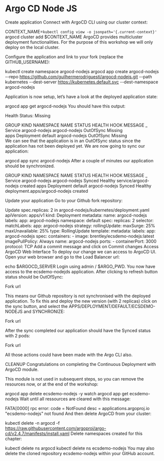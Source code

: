 

# Argo CD Node JS


Create application
Connect with ArgoCD CLI using our cluster context:

CONTEXT_NAME=`kubectl config view -o jsonpath='{.current-context}'`
argocd cluster add $CONTEXT_NAME
ArgoCD provides multicluster deployment functionalities. For the purpose of this workshop we will only deploy on the local cluster.

Configure the application and link to your fork (replace the GITHUB_USERNAME):

kubectl create namespace argocd-nodejs
argocd app create argocd-nodejs --repo https://github.com/guilhermerodriguesti/argocd-nodejs.git --path kubernetes --dest-server https://kubernetes.default.svc --dest-namespace argocd-nodejs

Application is now setup, let’s have a look at the deployed application state:

argocd app get argocd-nodejs
You should have this output:

Health Status:      Missing

GROUP       KIND              NAMESPACE         NAME              STATUS     HEALTH   HOOK  MESSAGE
_           Service           argocd-nodejs    argocd-nodejs    OutOfSync  Missing        
apps        Deployment        default          argocd-nodejs   OutOfSync  Missing        
We can see that the application is in an OutOfSync status since the application has not been deployed yet. We are now going to sync our application:

argocd app sync argocd-nodejs
After a couple of minutes our application should be synchronized.

GROUP  KIND        NAMESPACE       NAME            STATUS  HEALTH   HOOK  MESSAGE
_      Service     argocd-nodejs  argocd-nodejs  Synced  Healthy        service/argocd-nodejs created
apps   Deployment  default         argocd-nodejs  Synced  Healthy        deployment.apps/argocd-nodejs created

Update your application
Go to your Github fork repository:

Update spec.replicas: 2 in argocd-nodejs/kubernetes/deployment.yaml
apiVersion: apps/v1
kind: Deployment
metadata:
  name: argocd-nodejs
  labels:
    app: argocd-nodejs
  namespace: default
spec:
  replicas: 2
  selector:
    matchLabels:
      app: argocd-nodejs
  strategy:
    rollingUpdate:
      maxSurge: 25%
      maxUnavailable: 25%
    type: RollingUpdate
  template:
    metadata:
      labels:
        app: argocd-nodejs
    spec:
      containers:
      - image: brentley/ecsdemo-nodejs:latest
        imagePullPolicy: Always
        name: argocd-nodejs
        ports:
        - containerPort: 3000
          protocol: TCP
Add a commit message and click on Commit changes
Access ArgoCD Web Interface
To deploy our change we can access to ArgoCD UI. Open your web browser and go to the Load Balancer url:

echo $ARGOCD_SERVER
Login using admin / $ARGO_PWD. You now have access to the ecsdemo-nodejds application. After clicking to refresh button status should be OutOfSync:

Fork url

This means our Github repository is not synchronised with the deployed application. To fix this and deploy the new version (with 2 replicas) click on the sync button, and select the APPS/DEPLOYMENT/DEFAULT/ECSDEMO-NODEJS and SYNCHRONIZE:

Fork url

After the sync completed our application should have the Synced status with 2 pods:

Fork url

All those actions could have been made with the Argo CLI also.

CLEANUP
Congratulations on completing the Continuous Deployment with ArgoCD module.

This module is not used in subsequent steps, so you can remove the resources now, or at the end of the workshop:

argocd app delete ecsdemo-nodejs -y
watch argocd app get ecsdemo-nodejs
Wait until all ressources are cleared with this message:

FATA[0000] rpc error: code = NotFound desc = applications.argoproj.io "ecsdemo-nodejs" not found 
And then delete ArgoCD from your cluster:

kubectl delete -n argocd -f https://raw.githubusercontent.com/argoproj/argo-cd/v2.4.7/manifests/install.yaml
Delete namespaces created for this chapter:

kubectl delete ns argocd
kubectl delete ns ecsdemo-nodejs
You may also delete the cloned repository ecsdemo-nodejs within your GitHub account.